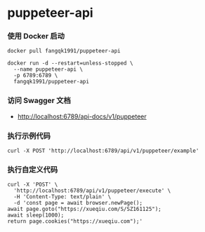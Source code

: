 # puppeteer-api

### 使用 Docker 启动
```
docker pull fangqk1991/puppeteer-api

docker run -d --restart=unless-stopped \
  --name puppeteer-api \
  -p 6789:6789 \
  fangqk1991/puppeteer-api
```

### 访问 Swagger 文档
* <http://localhost:6789/api-docs/v1/puppeteer>

### 执行示例代码

```
curl -X POST 'http://localhost:6789/api/v1/puppeteer/example'
```

### 执行自定义代码

```
curl -X 'POST' \
  'http://localhost:6789/api/v1/puppeteer/execute' \
  -H 'Content-Type: text/plain' \
  -d 'const page = await browser.newPage();
await page.goto("https://xueqiu.com/S/SZ161125");
await sleep(1000);
return page.cookies("https://xueqiu.com");'
```
